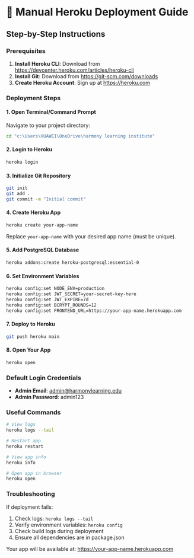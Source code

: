 # 🚀 Manual Heroku Deployment Guide

## Step-by-Step Instructions

### Prerequisites
1. **Install Heroku CLI**: Download from https://devcenter.heroku.com/articles/heroku-cli
2. **Install Git**: Download from https://git-scm.com/downloads
3. **Create Heroku Account**: Sign up at https://heroku.com

### Deployment Steps

#### 1. Open Terminal/Command Prompt
Navigate to your project directory:
```bash
cd "c:\Users\HUAWEI\OneDrive\harmony learning institute"
```

#### 2. Login to Heroku
```bash
heroku login
```

#### 3. Initialize Git Repository
```bash
git init
git add .
git commit -m "Initial commit"
```

#### 4. Create Heroku App
```bash
heroku create your-app-name
```
Replace `your-app-name` with your desired app name (must be unique).

#### 5. Add PostgreSQL Database
```bash
heroku addons:create heroku-postgresql:essential-0
```

#### 6. Set Environment Variables
```bash
heroku config:set NODE_ENV=production
heroku config:set JWT_SECRET=your-secret-key-here
heroku config:set JWT_EXPIRE=7d
heroku config:set BCRYPT_ROUNDS=12
heroku config:set FRONTEND_URL=https://your-app-name.herokuapp.com
```

#### 7. Deploy to Heroku
```bash
git push heroku main
```

#### 8. Open Your App
```bash
heroku open
```

### Default Login Credentials
- **Admin Email**: admin@harmonylearning.edu
- **Admin Password**: admin123

### Useful Commands
```bash
# View logs
heroku logs --tail

# Restart app
heroku restart

# View app info
heroku info

# Open app in browser
heroku open
```

### Troubleshooting
If deployment fails:
1. Check logs: `heroku logs --tail`
2. Verify environment variables: `heroku config`
3. Check build logs during deployment
4. Ensure all dependencies are in package.json

Your app will be available at: https://your-app-name.herokuapp.com
